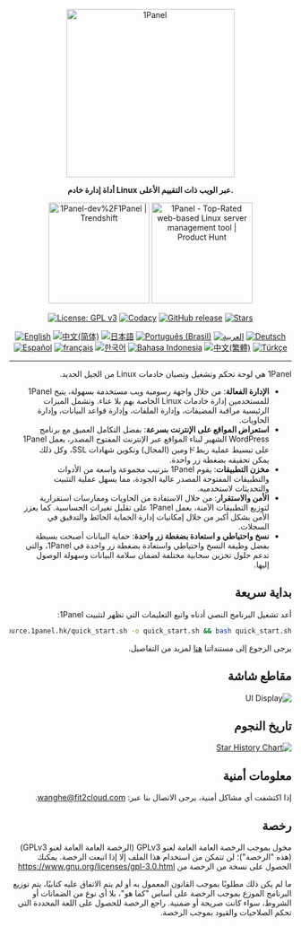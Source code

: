 <p align="center"><a href="https://1panel.hk"><img src="https://resource.1panel.hk/img/1panel-logo.png" alt="1Panel" width="300" /></a></p>
<p align="center"><b>أداة إدارة خادم Linux عبر الويب ذات التقييم الأعلى.</b></p>
<p align="center">
  <a href="https://trendshift.io/repositories/2462" target="_blank"><img src="https://trendshift.io/api/badge/repositories/2462" alt="1Panel-dev%2F1Panel | Trendshift" style="width: 180px; height: auto;" /></a>
  <a href="https://www.producthunt.com/posts/1panel?embed=true&utm_source=badge-featured&utm_medium=badge&utm_souce=badge-1panel" target="_blank"><img src="https://api.producthunt.com/widgets/embed-image/v1/featured.svg?post_id=639696&theme=light" alt="1Panel - Top&#0045;Rated&#0032;web&#0045;based&#0032;Linux&#0032;server&#0032;management&#0032;tool | Product Hunt" style="width: 180px; height: auto;" /></a>
</p>
<p align="center">
  <a href="https://www.gnu.org/licenses/gpl-3.0.html"><img src="https://shields.io/github/license/1Panel-dev/1Panel?color=%231890FF" alt="License: GPL v3"></a>
  <a href="https://app.codacy.com/gh/1Panel-dev/1Panel?utm_source=github.com&utm_medium=referral&utm_content=1Panel-dev/1Panel&utm_campaign=Badge_Grade_Dashboard"><img src="https://app.codacy.com/project/badge/Grade/da67574fd82b473992781d1386b937ef" alt="Codacy"></a>
  <a href="https://github.com/1Panel-dev/1Panel/releases"><img src="https://img.shields.io/github/v/release/1Panel-dev/1Panel" alt="GitHub release"></a>
  <a href="https://github.com/1Panel-dev/1Panel"><img src="https://img.shields.io/github/stars/1Panel-dev/1Panel?color=%231890FF&style=flat-square" alt="Stars"></a><br>
</p>
<p align="center">
  <a href="/README.md"><img alt="English" src="https://img.shields.io/badge/English-d9d9d9"></a>
  <a href="/docs/README.zh-Hans.md"><img alt="中文(简体)" src="https://img.shields.io/badge/中文(简体)-d9d9d9"></a>
  <a href="/docs/README.ja.md"><img alt="日本語" src="https://img.shields.io/badge/日本語-d9d9d9"></a>
  <a href="/docs/README.pt-br.md"><img alt="Português (Brasil)" src="https://img.shields.io/badge/Português (Brasil)-d9d9d9"></a>
  <a href="/docs/README.ar.md"><img alt="العربية" src="https://img.shields.io/badge/العربية-d9d9d9"></a>
  <a href="/docs/README.de.md"><img alt="Deutsch" src="https://img.shields.io/badge/Deutsch-d9d9d9"></a>
  <a href="/docs/README.es.md"><img alt="Español" src="https://img.shields.io/badge/Español-d9d9d9"></a>
  <a href="/docs/README.fr.md"><img alt="français" src="https://img.shields.io/badge/français-d9d9d9"></a>
  <a href="/docs/README.ko.md"><img alt="한국어" src="https://img.shields.io/badge/한국어-d9d9d9"></a>
  <a href="/docs/README.id.md"><img alt="Bahasa Indonesia" src="https://img.shields.io/badge/Bahasa Indonesia-d9d9d9"></a>
  <a href="/docs/README.zh-Hant.md"><img alt="中文(繁體)" src="https://img.shields.io/badge/中文(繁體)-d9d9d9"></a>
  <a href="/docs/README.tr.md"><img alt="Türkçe" src="https://img.shields.io/badge/Türkçe-d9d9d9"></a>
</p>

------------------------------

<div dir="rtl">
1Panel هي لوحة تحكم وتشغيل وتصيان خادمات Linux من الجيل الجديد.

- **الإدارة الفعالة**: من خلال واجهة رسومية ويب مستخدمة بسهولة، يتيح 1Panel للمستخدمين إدارة خادمات Linux الخاصة بهم بلا عناء. وتشمل الميزات الرئيسية مراقبة المضيفات، وإدارة الملفات، وإدارة قواعد البيانات، وإدارة الحاويات. 
- **استعراض المواقع على الإنترنت بسرعة**: بفضل التكامل العميق مع برنامج WordPress الشهير لبناء المواقع عبر الإنترنت المفتوح المصدر، يعمل 1Panel على تبسيط عملية ربطドومين (المجال) وتكوين شهادات SSL، وكل ذلك يمكن تحقيقه بضغطة زر واحدة. 
- **مخزن التطبيقات**: يقوم 1Panel بترتيب مجموعة واسعة من الأدوات والتطبيقات المفتوحة المصدر عالية الجودة، مما يسهل عملية التثبيت والتحديثات لاستخدميه.
- **الأمن والاستقرار**: من خلال الاستفادة من الحاويات وممارسات استقرارية لتوزيع التطبيقات الآمنة، يعمل 1Panel على تقليل تغيرات الحساسية. كما يعزز الأمن بشكل أكبر من خلال إمكانيات إدارة الحماية الحائط والتدقيق في السجلات. 
- **نسخ واحتياطي و استعادة بضغطة زر واحدة**: حماية البيانات أصبحت بسيطة بفضل وظيفة النسخ واحتياطي واستعادة بضغطة زر واحدة في 1Panel، والتي تدعم حلول تخزين سحابية مختلفة لضمان سلامة البيانات وسهولة الوصول إليها. 

## بداية سريعة

أعد تشغيل البرنامج النصي أدناه واتبع التعليمات التي تظهر لتثبيت 1Panel:

```bash
curl -sSL https://resource.1panel.hk/quick_start.sh -o quick_start.sh && bash quick_start.sh
```

يرجى الرجوع إلى مستنداتنا [هنا](https://docs.1panel.hk/quick_start/) لمزيد من التفاصيل.

## مقاطع شاشة

![UI Display](https://resource.1panel.hk/img/1panel.png)

## تاريخ النجوم

[![Star History Chart](https://api.star-history.com/svg?repos=1Panel-dev/1Panel&type=Date)](https://star-history.com/#1Panel-dev/1Panel&Date)

## معلومات أمنية

إذا اكتشفت أي مشاكل أمنية، يرجى الاتصال بنا عبر: wanghe@fit2cloud.com.

## رخصة

مخول بموجب الرخصة العامة العامة لغنو GPLv3 (الرخصة العامة العامة لغنو GPLv3) (هذه "الرخصة")؛ لن تتمكن من استخدام هذا الملف إلا إذا اتبعت الرخصة. يمكنك الحصول على نسخة من الرخصة من
<https://www.gnu.org/licenses/gpl-3.0.html>

ما لم يكن ذلك مطلوبًا بموجب القانون المعمول به أو لم يتم الاتفاق عليه كتابيًا، يتم توزيع البرنامج الموزع بموجب الرخصة على أساس "كما هو"، بلا أي نوع من الضمانات أو الشروط، سواء كانت صريحة أو ضمنية. راجع الرخصة للحصول على اللغة المحددة التي تحكم الصلاحيات والقيود بموجب الرخصة. 
</div>
